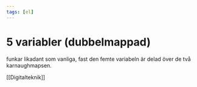 ```yaml
---
tags: [el]
---
```

# 5 variabler (dubbelmappad)
funkar likadant som vanliga, fast den femte variabeln är delad över de två karnaughmapsen. 

[[Digitalteknik]]